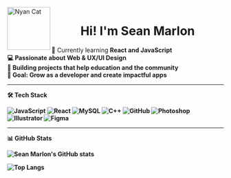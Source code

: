 
<!-- Nyan Cat GIF (flying on rainbow) -->
<img align="left" alt="Nyan Cat" width="100" src="https://media.giphy.com/media/sIIhZliB2McAo/giphy.gif">
<h1 align="center">Hi! I'm Sean Marlon </h1>

🌱 Currently learning <strong> React and JavaScript <strong> <br/>
💻 Passionate about <strong>Web & UX/UI Design</strong> <br/>
📱 Building projects that help <strong>education and the community</strong> <br/>
🎯 Goal: Grow as a developer and create impactful apps

---

🛠️ Tech Stack  

![JavaScript](https://img.shields.io/badge/-JavaScript-F7DF1E?logo=javascript&logoColor=000&style=flat)
![React](https://img.shields.io/badge/-React-61DAFB?logo=react&logoColor=000&style=flat)
![MySQL](https://img.shields.io/badge/-MySQL-4479A1?logo=mysql&logoColor=fff&style=flat)
![C++](https://img.shields.io/badge/-C++-00599C?logo=c%2B%2B&logoColor=fff&style=flat)
![GitHub](https://img.shields.io/badge/-GitHub-181717?logo=github&logoColor=fff&style=flat)
![Photoshop](https://img.shields.io/badge/-Photoshop-31A8FF?logo=adobe-photoshop&logoColor=fff&style=flat)
![Illustrator](https://img.shields.io/badge/-Illustrator-FF9A00?logo=adobe-illustrator&logoColor=fff&style=flat)
![Figma](https://img.shields.io/badge/-Figma-F24E1E?logo=figma&logoColor=fff&style=flat)

---

📊 GitHub Stats  

![Sean Marlon's GitHub stats](https://github-readme-stats.vercel.app/api?username=seanmarlon903&show_icons=true&theme=tokyonight)  

![Top Langs](https://github-readme-stats.vercel.app/api/top-langs/?username=seanmarlon903&layout=compact&theme=tokyonight)
